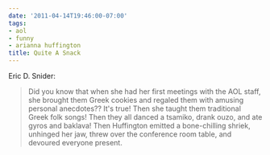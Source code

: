 ```yaml
---
date: '2011-04-14T19:46:00-07:00'
tags:
- aol
- funny
- arianna huffington
title: Quite A Snack
---
```


Eric D. Snider:

>Did you know that when she had her first meetings with the AOL staff, she brought them Greek cookies and regaled them with amusing personal anecdotes?? It's true! Then she taught them traditional Greek folk songs! Then they all danced a tsamiko, drank ouzo, and ate gyros and baklava! Then Huffington emitted a bone-chilling shriek, unhinged her jaw, threw over the conference room table, and devoured everyone present.

